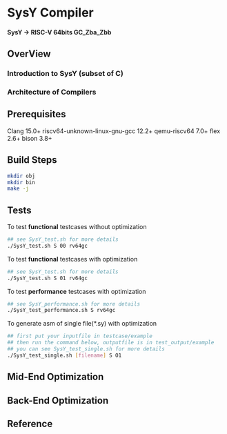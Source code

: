 # SysY Compiler
#### SysY -> RISC-V 64bits GC_Zba_Zbb

## OverView

### Introduction to SysY (subset of C)


### Architecture of Compilers

## Prerequisites
Clang 15.0+
riscv64-unknown-linux-gnu-gcc 12.2+
qemu-riscv64 7.0+
flex 2.6+
bison 3.8+

## Build Steps
```bash
mkdir obj
mkdir bin
make -j
```

## Tests

To test **functional** testcases without optimization
```bash
## see SysY_test.sh for more details
./SysY_test.sh S 00 rv64gc
```

To test **functional** testcases with optimization
```bash
## see SysY_test.sh for more details
./SysY_test.sh S 01 rv64gc
```

To test **performance** testcases with optimization 
```bash
## see SysY_performance.sh for more details
./SysY_test_performance.sh S rv64gc
```

To generate asm of single file(*.sy) with optimization
```bash
## first put your inputfile in testcase/example
## then run the command below, outputfile is in test_output/example
## you can see SysY_test_single.sh for more details
./SysY_test_single.sh [filename] S O1  
```

## Mid-End Optimization

## Back-End Optimization


## Reference

